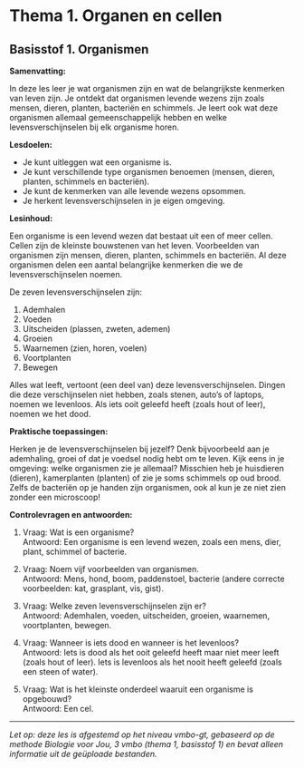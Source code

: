 # Thema 1. Organen en cellen
## Basisstof 1. Organismen


**Samenvatting:**  

In deze les leer je wat organismen zijn en wat de belangrijkste kenmerken van leven zijn. Je ontdekt dat organismen levende wezens zijn zoals mensen, dieren, planten, bacteriën en schimmels. Je leert ook wat deze organismen allemaal gemeenschappelijk hebben en welke levensverschijnselen bij elk organisme horen.

**Lesdoelen:**  

- Je kunt uitleggen wat een organisme is.
- Je kunt verschillende type organismen benoemen (mensen, dieren, planten, schimmels en bacteriën).
- Je kunt de kenmerken van alle levende wezens opsommen.
- Je herkent levensverschijnselen in je eigen omgeving.

**Lesinhoud:**  

Een organisme is een levend wezen dat bestaat uit een of meer cellen. Cellen zijn de kleinste bouwstenen van het leven. Voorbeelden van organismen zijn mensen, dieren, planten, schimmels en bacteriën. Al deze organismen delen een aantal belangrijke kenmerken die we de levensverschijnselen noemen. 

De zeven levensverschijnselen zijn:

1. Ademhalen
2. Voeden
3. Uitscheiden (plassen, zweten, ademen)
4. Groeien
5. Waarnemen (zien, horen, voelen)
6. Voortplanten
7. Bewegen

Alles wat leeft, vertoont (een deel van) deze levensverschijnselen. Dingen die deze verschijnselen niet hebben, zoals stenen, auto’s of laptops, noemen we levenloos. Als iets ooit geleefd heeft (zoals hout of leer), noemen we het dood. 

**Praktische toepassingen:**  

Herken je de levensverschijnselen bij jezelf? Denk bijvoorbeeld aan je ademhaling, groei of dat je voedsel nodig hebt om te leven. Kijk eens in je omgeving: welke organismen zie je allemaal? Misschien heb je huisdieren (dieren), kamerplanten (planten) of zie je soms schimmels op oud brood. Zelfs de bacteriën op je handen zijn organismen, ook al kun je ze niet zien zonder een microscoop!  

**Controlevragen en antwoorden:**  

1. Vraag: Wat is een organisme?  
   Antwoord: Een organisme is een levend wezen, zoals een mens, dier, plant, schimmel of bacterie.

2. Vraag: Noem vijf voorbeelden van organismen.  
   Antwoord: Mens, hond, boom, paddenstoel, bacterie (andere correcte voorbeelden: kat, grasplant, vis, gist).

3. Vraag: Welke zeven levensverschijnselen zijn er?  
   Antwoord: Ademhalen, voeden, uitscheiden, groeien, waarnemen, voortplanten, bewegen.

4. Vraag: Wanneer is iets dood en wanneer is het levenloos?  
   Antwoord: Iets is dood als het ooit geleefd heeft maar niet meer leeft (zoals hout of leer). Iets is levenloos als het nooit heeft geleefd (zoals een steen of water).

5. Vraag: Wat is het kleinste onderdeel waaruit een organisme is opgebouwd?  
   Antwoord: Een cel.

---

*Let op: deze les is afgestemd op het niveau vmbo-gt, gebaseerd op de methode Biologie voor Jou, 3 vmbo (thema 1, basisstof 1) en bevat alleen informatie uit de geüploade bestanden.*